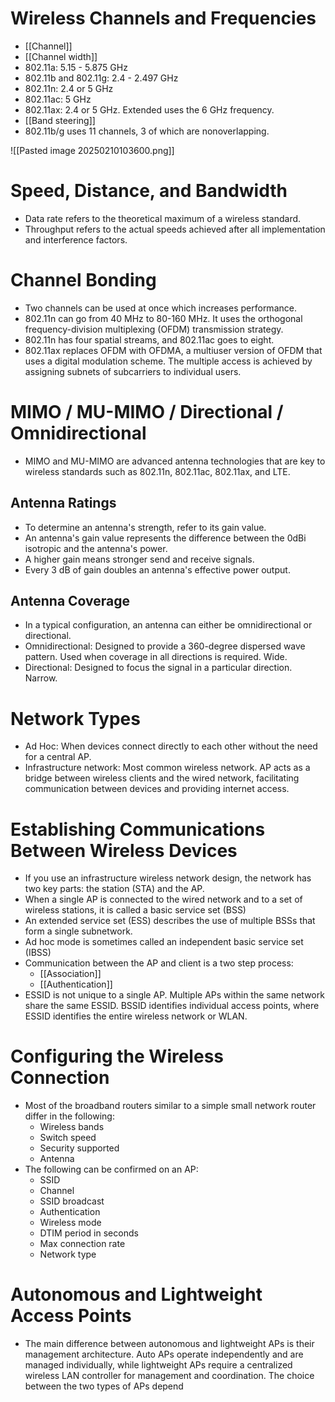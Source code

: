 # Wireless Channels and Frequencies
- [[Channel]]
- [[Channel width]]
- 802.11a: 5.15 - 5.875 GHz
- 802.11b and 802.11g: 2.4 - 2.497 GHz
- 802.11n: 2.4 or 5 GHz
- 802.11ac: 5 GHz
- 802.11ax: 2.4 or 5 GHz. Extended uses the 6 GHz frequency.
- [[Band steering]]
- 802.11b/g uses 11 channels, 3 of which are nonoverlapping.

![[Pasted image 20250210103600.png]]

# Speed, Distance, and Bandwidth
- Data rate refers to the theoretical maximum of a wireless standard.
- Throughput refers to the actual speeds achieved after all implementation and interference factors.

# Channel Bonding
- Two channels can be used at once which increases performance.
- 802.11n can go from 40 MHz to 80-160 MHz. It uses the orthogonal frequency-division multiplexing (OFDM) transmission strategy.
- 802.11n has four spatial streams, and 802.11ac goes to eight.
- 802.11ax replaces OFDM with OFDMA, a multiuser version of OFDM that uses a digital modulation scheme. The multiple access is achieved by assigning subnets of subcarriers to individual users.

# MIMO / MU-MIMO  / Directional / Omnidirectional

- MIMO and MU-MIMO are advanced antenna technologies that are key to wireless standards such as 802.11n, 802.11ac, 802.11ax, and LTE.

## Antenna Ratings
- To determine an antenna's strength, refer to its gain value.
- An antenna's gain value represents the difference between the 0dBi isotropic and the antenna's power.
- A higher gain means stronger send and receive signals.
- Every 3 dB of gain doubles an antenna's effective power output.

## Antenna Coverage
- In a typical configuration, an antenna can either be omnidirectional or directional.
- Omnidirectional: Designed to provide a 360-degree dispersed wave pattern. Used when coverage in all directions is required. Wide.
- Directional: Designed to focus the signal in a particular direction. Narrow.

# Network Types
- Ad Hoc: When devices connect directly to each other without the need for a central AP.
- Infrastructure network: Most common wireless network. AP acts as a bridge between wireless clients and the wired network, facilitating communication between devices and providing internet access.

# Establishing Communications Between Wireless Devices
- If you use an infrastructure wireless network design, the network has two key parts: the station (STA) and the AP.
- When a single AP is connected to the wired network and to a set of wireless stations, it is called a basic service set (BSS)
- An extended service set (ESS) describes the use of multiple BSSs that form a single subnetwork.
- Ad hoc mode is sometimes called an independent basic service set (IBSS)
- Communication between the AP and client is a two step process:
	- [[Association]]
	- [[Authentication]]
- ESSID is not unique to a single AP. Multiple APs within the same network share the same ESSID. BSSID identifies individual access points, where ESSID identifies the entire wireless network or WLAN.

# Configuring the Wireless Connection
- Most of the broadband routers similar to a simple small network router differ in the following:
	- Wireless bands
	- Switch speed
	- Security supported
	- Antenna
- The following can be confirmed on an AP:
	- SSID
	- Channel
	- SSID broadcast
	- Authentication
	- Wireless mode
	- DTIM period in seconds
	- Max connection rate
	- Network type

# Autonomous and Lightweight Access Points
- The main difference between autonomous and lightweight APs is their management architecture. Auto APs operate independently and are managed individually, while lightweight APs require a centralized wireless LAN controller for management and coordination. The choice between the two types of APs depend